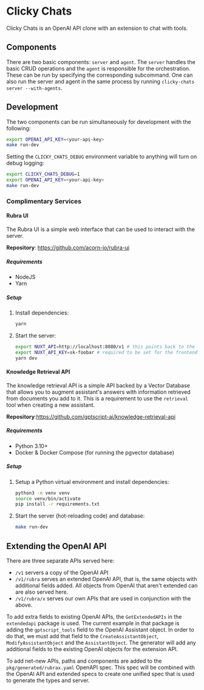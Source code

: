 # Clicky Chats

Clicky Chats is an OpenAI API clone with an extension to chat with tools.

## Components

There are two basic components: `server` and `agent`. The `server` handles the basic CRUD operations and the `agent` is responsible for the orchestration. These can be run by specifying the corresponding subcommand. One can also run the server and agent in the same process by running `clicky-chats server --with-agents`.

## Development

The two components can be run simultaneously for development with the following:

```bash
export OPENAI_API_KEY=<your-api-key>
make run-dev
```

Setting the `CLICKY_CHATS_DEBUG` environment variable to anything will turn on debug logging:

```bash
export CLICKY_CHATS_DEBUG=1
export OPENAI_API_KEY=<your-api-key>
make run-dev
```

### Complimentary Services

#### Rubra UI

The Rubra UI is a simple web interface that can be used to interact with the server.

**Repository**: <https://github.com/acorn-io/rubra-ui>

##### Requirements

- NodeJS
- Yarn

##### Setup

1. Install dependencies:

    ```bash
    yarn
    ```

2. Start the server:

    ```bash
    export NUXT_API=http://localhost:8080/v1 # this points back to the clicky-chats server
    export NUXT_API_KEY=sk-foobar # required to be set for the frontend, but not used at the moment
    yarn dev
    ```

#### Knowledge Retrieval API

The knowledge retrieval API is a simple API backed by a Vector Database that allows you to augment assistant's answers with information retrieved from documents you add to it. This is a requirement to use the `retrieval` tool when creating a new assistant.

**Repository**:<https://github.com/gptscript-ai/knowledge-retrieval-api>

##### Requirements

- Python 3.10+
- Docker & Docker Compose (for running the pgvector database)

##### Setup

1. Setup a Python virtual environment and install dependencies:

    ```bash
    python3 -m venv venv
    source venv/bin/activate
    pip install -r requirements.txt
    ```

2. Start the server (hot-reloading code) and database:

    ```bash
    make run-dev
    ```

## Extending the OpenAI API

There are three separate APIs served here:

- `/v1` servers a copy of the OpenAI API
- `/v1/rubra` serves an extended OpenAI API, that is, the same objects with additional fields added. All objects from OpenAI that aren't extended can are also served here.
- `/v1/rubra/x` serves our own APIs that are used in conjunction with the above.

To add extra fields to existing OpenAI APIs, the `GetExtendedAPIs` in the `extendedapi` package is used. The current example in that package is adding the `gptscript_tools` field to the OpenAI Assistant object. In order to do that, we must add that field to the `CreateAssistantObject`, `ModifyAssistantObject` and the `AssistantObject`. The generator will add any additional fields to the existing OpenAI objects for the extension API.

To add net-new APIs, paths and components are added to the `pkg/generated/rubrax.yaml` OpenAPI spec. This spec will be combined with the OpenAI API and extended specs to create one unified spec that is used to generate the types and server.
